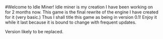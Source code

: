 #Welcome to Idle Miner!
Idle miner is my creation I have been working on for 2 months now. This game is the final rewrite of the engine I have created for it (very basic.) Thus I shall title this game as being in version 0.1! Enjoy it while it last because it is bound to change with frequent updates.

Version likely to be replaced.
